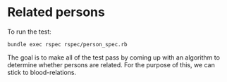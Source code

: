 # Related persons 

To run the test:

```
bundle exec rspec rspec/person_spec.rb
```

The goal is to make all of the test pass by coming up with an algorithm to 
determine whether persons are related. For the purpose of this, we can stick
to blood-relations.


